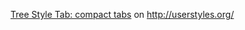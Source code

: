 <a href="http://userstyles.org/styles/71882/tree-style-tab-compact-tabs">Tree Style Tab: compact tabs</a> on http://userstyles.org/